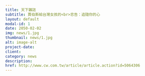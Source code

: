 ```yaml
---
title: 天下雜誌
subtitle: 賈伯斯給台灣女孩的<br>忠告：追隨你的心
layout: default
modal-id: 1
date: 2050-02-02
img: news/1.jpg
thumbnail: news/1.jpg
alt: image-alt
project-date:
client:
category: news
description:
href: http://www.cw.com.tw/article/article.action?id=5064306
---
```

